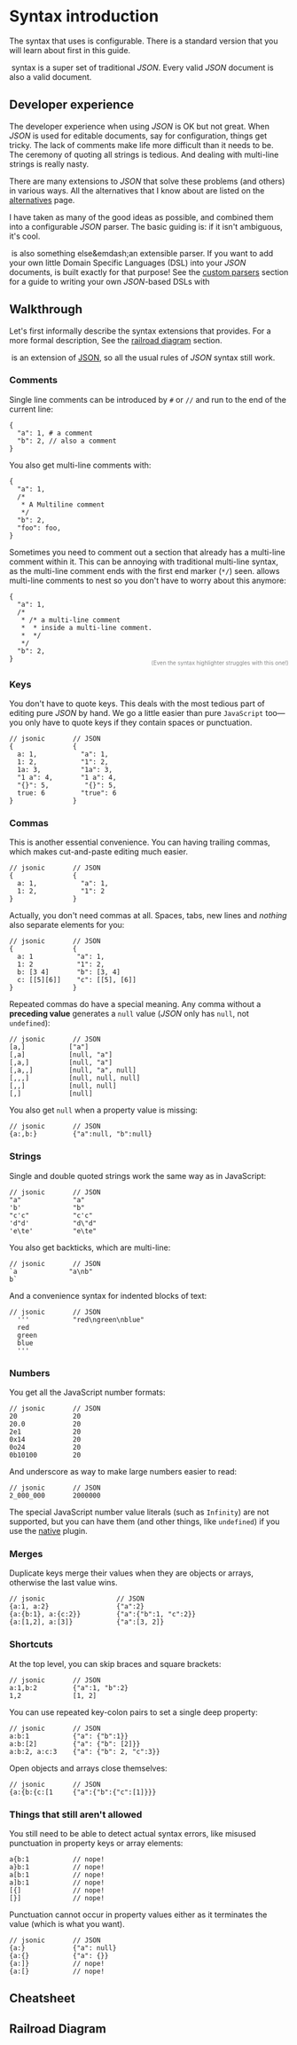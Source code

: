 # Syntax introduction

The syntax that <name-self/> uses is configurable. There is a standard
version that you will learn about first in this guide.

&ZeroWidthSpace;<name-self/> syntax is a super set of traditional
*JSON*. Every valid *JSON* document is also a valid <name-self/>
document.


## Developer experience

The developer experience when using *JSON* is OK but not great. When
*JSON* is used for editable documents, say for configuration, things
get tricky. The lack of comments make life more difficult than it
needs to be. The ceremony of quoting all strings is tedious. And
dealing with multi-line strings is really nasty.

There are many extensions to *JSON* that solve these problems (and
others) in various ways.  All the alternatives that I know about are
listed on the [alternatives](/guide/alternatives) page.

I have taken as many of the good ideas as possible, and combined them
into a configurable *JSON* parser. The basic guiding is: if it isn't
ambiguous, it's cool.


&ZeroWidthSpace;<name-self/> is also something else&emdash;an
extensible parser. If you want to add your own little Domain Specific
Languages (DSL) into your *JSON* documents, <name-self/> is built
exactly for that purpose! See
the [custom parsers](/guide/custom-parsers) section for a guide to
writing your own *JSON*-based DSLs with <name-self/>


## Walkthrough

Let's first informally describe the syntax extensions that
<name-self/> provides. For a more formal description, See the [railroad
diagram](#railroad-diagram) section.

&ZeroWidthSpace;<name-self/> is an extension
of [JSON](https://json.org), so all the usual rules of *JSON* syntax
still work.



### Comments

Single line comments can be introduced by `#` or `//` and run to the
end of the current line:

```jsonic
{
  "a": 1, # a comment
  "b": 2, // also a comment
}
```

You also get multi-line comments with:

```jsonic
{
  "a": 1,
  /* 
   * A Multiline comment
   */
  "b": 2,
  "foo": foo,
}

```

Sometimes you need to comment out a section that already has a
multi-line comment within it. This can be annoying with traditional
multi-line syntax, as the multi-line comment ends with the first end
marker (`*/`) seen.  <name-self/> allows multi-line comments to nest
so you don't have to worry about this anymore:


```jsonic
{
  "a": 1,
  /* 
   * /* a multi-line comment
   *  * inside a multi-line comment.
   *  */
   */
  "b": 2,
}

```
<p style="color:#888;text-align:right;margin-top:-20px;"><small style="font-size:10px">(Even the syntax highlighter struggles with this one!)</small></p>



### Keys

You don't have to quote keys. This deals with the most tedious part of
editing pure *JSON* by hand. We go a little easier than pure
`JavaScript` too&mdash;you only have to quote keys if they contain
spaces or punctuation.

```jsonic
// jsonic       // JSON
{               {
  a: 1,           "a": 1,
  1: 2,           "1": 2,
  1a: 3,          "1a": 3,
  "1 a": 4,       "1 a": 4,
  "{}": 5,         "{}": 5,
  true: 6         "true": 6
}               }
```



### Commas

This is another essential convenience. You can having trailing commas,
which makes cut-and-paste editing much easier.

```jsonic
// jsonic       // JSON
{               {
  a: 1,           "a": 1,
  1: 2,           "1": 2
}               }
```

Actually, you don't need commas at all. Spaces, tabs, new lines and *nothing* also
separate elements for you:


```jsonic
// jsonic       // JSON
{               {
  a: 1           "a": 1,
  1: 2           "1": 2,
  b: [3 4]       "b": [3, 4]
  c: [[5][6]]    "c": [[5], [6]] 
}               }
```

Repeated commas do have a special meaning. Any comma without a
**preceding value** generates a `null` value (*JSON* only has `null`, not
`undefined`):


```jsonic
// jsonic       // JSON
[a,]           ["a"]
[,a]           [null, "a"]
[,a,]          [null, "a"]
[,a,,]         [null, "a", null]
[,,,]          [null, null, null]
[,,]           [null, null]
[,]            [null]
```

You also get `null` when a property value is missing:

```jsonic
// jsonic       // JSON
{a:,b:}         {"a":null, "b":null}
```



### Strings

Single and double quoted strings work the same way as in JavaScript:

```jsonic
// jsonic       // JSON
"a"             "a"
'b'             "b"
"c'c"           "c'c"
'd"d'           "d\"d"
'e\te'          "e\te"
```

You also get backticks, which are multi-line:


```jsonic
// jsonic       // JSON
`a             "a\nb"
b`           
```

And a convenience syntax for indented blocks of text:

```jsonic
// jsonic       // JSON
  '''           "red\ngreen\nblue"
  red                          
  green
  blue
  '''
```



### Numbers

You get all the JavaScript number formats:

```jsonic
// jsonic       // JSON
20              20
20.0            20
2e1             20
0x14            20
0o24            20
0b10100         20
```

And underscore as way to make large numbers easier to read:

```jsonic
// jsonic       // JSON
2_000_000       2000000
```

The special JavaScript number value literals (such as `Infinity`) are
not supported, but you can have them (and other things, like
`undefined`) if you use the [native](/plugin/native) plugin.



### Merges

Duplicate keys merge their values when they are objects or arrays,
otherwise the last value wins.


```jsonic
// jsonic                  // JSON
{a:1, a:2}                 {"a":2}
{a:{b:1}, a:{c:2}}         {"a":{"b":1, "c":2}}
{a:[1,2], a:[3]}           {"a":[3, 2]}
```



### Shortcuts


At the top level, you can skip braces and square brackets:

```jsonic
// jsonic       // JSON
a:1,b:2         {"a":1, "b":2}
1,2             [1, 2]
```

You can use repeated key-colon pairs to set a single deep property:

```jsonic
// jsonic       // JSON
a:b:1           {"a": {"b":1}}
a:b:[2]         {"a": {"b": [2]}}
a:b:2, a:c:3    {"a": {"b": 2, "c":3}}
```

Open objects and arrays close themselves:

```jsonic
// jsonic       // JSON
{a:{b:{c:[1     {"a":{"b":{"c":[1]}}}
```


### Things that still aren't allowed

You still need to be able to detect actual syntax errors, like misused
punctuation in property keys or array elements:

```jsonic
a{b:1           // nope!
a}b:1           // nope!
a[b:1           // nope!
a]b:1           // nope!
[{]             // nope!
[}]             // nope!
```

Punctuation cannot occur in property values either as it terminates
the value (which is what you want).


```jsonic
// jsonic       // JSON
{a:}            {"a": null}
{a:{}           {"a": {}}
{a:]}           // nope!
{a:[}           // nope!
```









## Cheatsheet



## Railroad Diagram


<jsonic-railroad/>



